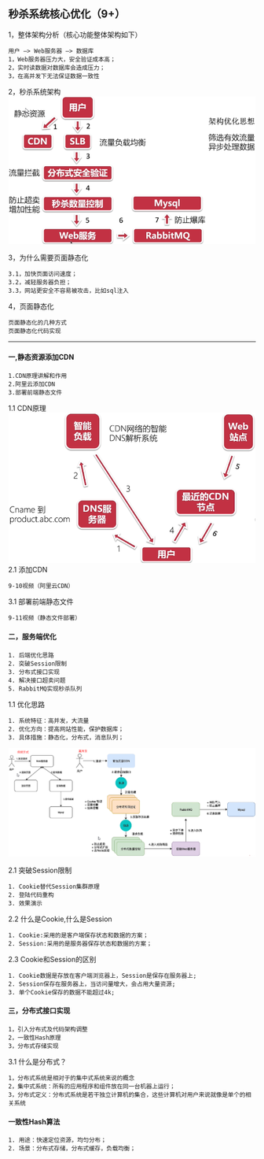 ## 秒杀系统核心优化（9+）
1，整体架构分析（核心功能整体架构如下）

    用户 —> Web服务器 —> 数据库
    1，Web服务器压力大，安全验证成本高；
    2，实时读数据对数据库会造成压力；
    3，在高并发下无法保证数据一致性
2，秒杀系统架构
    ![Image text](images/006-秒杀架构.png)
    
3，为什么需要页面静态化

    3.1，加快页面访问速度；
    3.2，减轻服务器负担；
    3.3，网站更安全不容易被攻击，比如sql注入

4，页面静态化
    
    页面静态化的几种方式
    页面静态化代码实现
    
-------------------------------------------------------

#### 一,静态资源添加CDN
    
    1.CDN原理讲解和作用
    2.阿里云添加CDN
    3.部署前端静态文件
1.1 CDN原理
   ![Image text](images/007-CDN原理.png)
2.1 添加CDN

    9-10视频（阿里云CDN）
3.1 部署前端静态文件
    
    9-11视频（静态文件部署）
#### 二，服务端优化
    
    1. 后端优化思路
    2. 突破Session限制
    3. 分布式接口实现
    4. 解决接口超卖问题
    5. RabbitMQ实现秒杀队列
1.1 优化思路
    
    1. 系统特征：高并发，大流量
    2. 优化方向：提高网站性能，保护数据库；
    3. 具体措施：静态化，分布式，消息队列；
   ![Image text](images/008-传统方式vs高并发.png)
   
2.1 突破Session限制

    1. Cookie替代Session集群原理
    2. 登陆代码重构
    3. 效果演示
2.2 什么是Cookie,什么是Session
    
    1. Cookie:采用的是客户端保存状态和数据的方案；
    2. Session:采用的是服务器保存状态和数据的方案；
2.3 Cookie和Session的区别
    
    1. Cookie数据是存放在客户端浏览器上，Session是保存在服务器上;
    2. Session保存在服务器上，当访问量增大，会占用大量资源;
    3. 单个Cookie保存的数据不能超过4k;
#### 三，分布式接口实现
    
    1，引入分布式及代码架构调整
    2，一致性Hash原理
    3，分布式存储实现
3.1 什么是分布式？
    
    1，分布式系统是相对于的集中式系统来说的概念
    2，集中式系统：所有的应用程序和组件放在同一台机器上运行；
    3，分布式定义：分布式系统是若干独立计算机的集合，这些计算机对用户来说就像是单个的相关系统

#### 一致性Hash算法
    
    1. 用途：快速定位资源，均匀分布；
    2. 场景：分布式存储，分布式缓存，负载均衡；


    